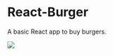 # React-Burger
A basic React app to buy burgers.
<div>
<img src="https://cdn4.iconfinder.com/data/icons/food-icons/hamburger.png"/>
</div>
